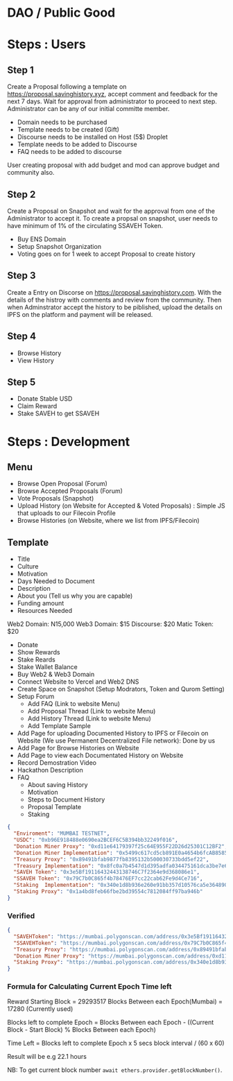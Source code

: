 # DAO / Public Good

# Steps : Users

## Step 1

Create a Proposal following a template on https://proposal.savinghistory.xyz, accept comment and feedback for the next 7 days. Wait for approval from administrator to proceed to next step. Administrator can be any of our initial committe member.

- Domain needs to be purchased
- Template needs to be created (Gift)
- Discourse needs to be installed on Host (5$) Droplet
- Template needs to be added to Discourse
- FAQ needs to be added to discourse

User creating proposal with add budget and mod can approve budget and community also.

## Step 2

Create a Proposal on Snapshot and wait for the approval from one of the Administrator to accept it. To create a propsal on snapshot, user needs to have minimum of 1% of the circulating SSAVEH Token.

- Buy ENS Domain
- Setup Snapshot Organization
- Voting goes on for 1 week to accept Proposal to create history

## Step 3

Create a Entry on Discorse on https://proposal.savinghistory.com. With the details of the histroy with comments and review from the community. Then when Adminstrator accept the history to be piblished, upload the details on IPFS on the platform and payment will be released.

## Step 4

- Browse History
- View History

## Step 5

- Donate Stable USD
- Claim Reward
- Stake SAVEH to get SSAVEH

# Steps : Development

## Menu

- Browse Open Proposal (Forum)
- Browse Accepted Proposals (Forum)
- Vote Proposals (Snapshot)
- Upload History (on Website for Accepted & Voted Proposals) : Simple JS that uploads to our Filecoin Profile
- Browse Histories (on Website, where we list from IPFS/Filecoin)

## Template

- Title
- Culture
- Motivation
- Days Needed to Document
- Description
- About you (Tell us why you are capable)
- Funding amount
- Resources Needed

Web2 Domain: N15,000
Web3 Domain: $15
Discourse: $20
Matic Token: $20

- Donate
- Show Rewards
- Stake Reards
- Stake Wallet Balance
- Buy Web2 & Web3 Domain
- Connect Website to Vercel and Web2 DNS
- Create Space on Snapshot (Setup Modrators, Token and Qurom Setting)
- Setup Forum
  - Add FAQ (Link to website Menu)
  - Add Proposal Thread (Link to website Menu)
  - Add History Thread (Link to website Menu)
  - Add Template Sample
- Add Page for uploading Documented History to IPFS or Filecoin on Website (We use Permanent Decentralized File network): Done by us
- Add Page for Browse Histories on Website
- Add Page to view each Documentated History on Website
- Record Demostration Video
- Hackathon Description
- FAQ
  - About saving History
  - Motivation
  - Steps to Document History
  - Proposal Template
  - Staking

```json
{
  "Enviroment": "MUMBAI TESTNET",
  "USDC": "0xb96E918488e0690ea2BCEF6C5B394bb32249f016",
  "Donation Miner Proxy": "0xd11e64179397f25c64E955F22D26d25301C12BF2",
  "Donation Miner Implementation": "0x5499c617cd5cb891E0a4654b6fcAB858575c8e0B",
  "Treasury Proxy": "0x89491bfab9877fb8395132b500030733bdd5ef22",
  "Treasury Implementation": "0x8fc0a7b4547d1d395adfa034475161dca3be7e6c",
  "SAVEH Token": "0x3e5Bf19116432443138746C7f2364e9d368086e1",
  "SSAVEH Token": "0x79C7b0C865f4b78476EF7cc22cab62Fe9d4Ce716",
  "Staking  Implementation": "0x340e1d8b936e260e91bb357d10576ca5e3648907",
  "Staking Proxy": "0x1a4bd8feb66fbe2bd39554c7812084ff97ba946b"
}
```

### Verified

```json
{
  "SAVEHToken": "https://mumbai.polygonscan.com/address/0x3e5Bf19116432443138746C7f2364e9d368086e1#code",
  "SSAVEHToken": "https://mumbai.polygonscan.com/address/0x79C7b0C865f4b78476EF7cc22cab62Fe9d4Ce716#code",
  "Treasury Proxy": "https://mumbai.polygonscan.com/address/0x89491bfab9877fb8395132b500030733bdd5ef22#readProxyContract",
  "Donation Miner Proxy": "https://mumbai.polygonscan.com/address/0xd11e64179397f25c64E955F22D26d25301C12BF2#readProxyContract",
  "Staking Proxy": "https://mumbai.polygonscan.com/address/0x340e1d8b936e260e91bb357d10576ca5e3648907#readProxyContract"
}
```

### Formula for Calculating Current Epoch Time left

Reward Starting Block = 29293517
Blocks Between each Epoch(Mumbai) = 17280 (Currently used)

Blocks left to complete Epoch = Blocks Between each Epoch - ((Current Block - Start Block) % Blocks Between each Epoch)

Time Left = Blocks left to complete Epoch x 5 secs block interval / (60 x 60)

Result will be e.g 22.1 hours

NB: To get current block number `await ethers.provider.getBlockNumber()`.
